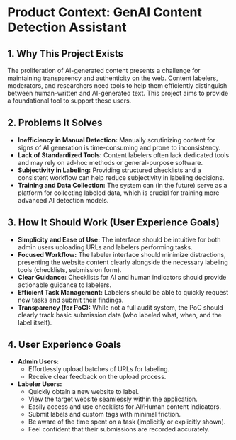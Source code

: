 # Product Context: GenAI Content Detection Assistant

## 1. Why This Project Exists

The proliferation of AI-generated content presents a challenge for maintaining transparency and authenticity on the web. Content labelers, moderators, and researchers need tools to help them efficiently distinguish between human-written and AI-generated text. This project aims to provide a foundational tool to support these users.

## 2. Problems It Solves

*   **Inefficiency in Manual Detection:** Manually scrutinizing content for signs of AI generation is time-consuming and prone to inconsistency.
*   **Lack of Standardized Tools:** Content labelers often lack dedicated tools and may rely on ad-hoc methods or general-purpose software.
*   **Subjectivity in Labeling:** Providing structured checklists and a consistent workflow can help reduce subjectivity in labeling decisions.
*   **Training and Data Collection:** The system can (in the future) serve as a platform for collecting labeled data, which is crucial for training more advanced AI detection models.

## 3. How It Should Work (User Experience Goals)

*   **Simplicity and Ease of Use:** The interface should be intuitive for both admin users uploading URLs and labelers performing tasks.
*   **Focused Workflow:** The labeler interface should minimize distractions, presenting the website content clearly alongside the necessary labeling tools (checklists, submission form).
*   **Clear Guidance:** Checklists for AI and human indicators should provide actionable guidance to labelers.
*   **Efficient Task Management:** Labelers should be able to quickly request new tasks and submit their findings.
*   **Transparency (for PoC):** While not a full audit system, the PoC should clearly track basic submission data (who labeled what, when, and the label itself).

## 4. User Experience Goals

*   **Admin Users:** 
    *   Effortlessly upload batches of URLs for labeling.
    *   Receive clear feedback on the upload process.
*   **Labeler Users:**
    *   Quickly obtain a new website to label.
    *   View the target website seamlessly within the application.
    *   Easily access and use checklists for AI/Human content indicators.
    *   Submit labels and custom tags with minimal friction.
    *   Be aware of the time spent on a task (implicitly or explicitly shown).
    *   Feel confident that their submissions are recorded accurately. 